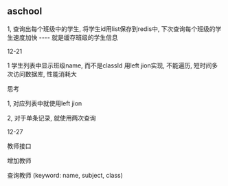 ## aschool

1, 查询出每个班级中的学生, 将学生id用list保存到redis中, 下次查询每个班级的学生速度加快 ---- 就是缓存班级的学生信息





12-21

1 学生列表中显示班级name, 而不是classId 用left jion实现, 不能遍历, 短时间多次访问数据库, 性能消耗大



思考

1, 对应列表中就使用left jion

2, 对于单条记录, 就使用两次查询





12-27

教师接口

增加教师

查询教师  (keyword: name,   subject, class)